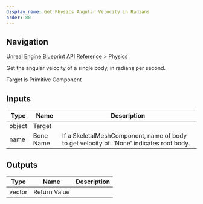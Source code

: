 ```yaml
---
display_name: Get Physics Angular Velocity in Radians
order: 80
---
```

## Navigation

[Unreal Engine Blueprint API Reference](https://dev.epicgames.com/documentation/en-us/unreal-engine/BlueprintAPI) > [Physics](https://dev.epicgames.com/documentation/en-us/unreal-engine/BlueprintAPI/Physics)

Get the angular velocity of a single body, in radians per second.

Target is Primitive Component

## Inputs

| Type | Name | Description |
| --- | --- | --- |
| object | Target |  |
| name | Bone Name | If a SkeletalMeshComponent, name of body to get velocity of. 'None' indicates root body. |

## Outputs

| Type | Name | Description |
| --- | --- | --- |
| vector | Return Value |  |

